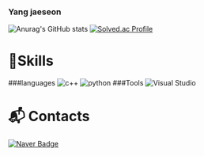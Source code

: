 ### Yang jaeseon 
![Anurag's GitHub stats](https://github-readme-stats.vercel.app/api?username=jaeseon510&show_icons=true&theme=dark)
[![Solved.ac Profile](http://mazassumnida.wtf/api/v2/generate_badge?boj=jaeseon510)](https://solved.ac/jaeseon510/)

# 💪Skills
###languages
![c++](https://img.shields.io/badge/c++-00599C.svg?&style=for-the-badge&logo=Java&logoColor=white)
![python](https://img.shields.io/badge/python-3776AB.svg?&style=for-the-badge&logo=Java&logoColor=white)
###Tools
![Visual Studio](https://img.shields.io/badge/Visual%20Studio-5C2D91.svg?&style=for-the-badge&logo=Visual%20Studio%20Code&logoColor=white)

# :mailbox_with_mail: Contacts
[![Naver Badge](https://img.shields.io/badge/Naver-03C75A?style=flat-square&logo=Naver&logoColor=white&link=mailto:jaeseon510@naver.com)](jaeseon510@naver.com)
